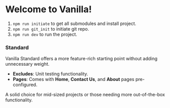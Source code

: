 # Welcome to Vanilla!

1. `npm run initiate` to get all submodules and install project.
1. `npm run git_init` to initiate git repo.
1. `npm run dev` to run the project.

### Standard
Vanilla Standard offers a more feature-rich starting point without adding unnecessary weight.
- **Excludes**: Unit testing functionality.
- **Pages**: Comes with **Home**, **Contact Us**, and **About** pages pre-configured.

A solid choice for mid-sized projects or those needing more out-of-the-box functionality.